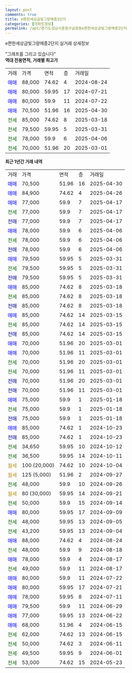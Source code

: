 ```yaml
---
layout: post
comments: true
title: e편한세상금빛그랑메종2단지
categories: [아파트정보]
permalink: /apt/경기도성남시중원구금광동e편한세상금빛그랑메종2단지
---
```


e편한세상금빛그랑메종2단지 실거래 상세정보

<script type="text/javascript">
  google.charts.load('current', {'packages':['line', 'corechart']});
  google.charts.setOnLoadCallback(drawChart);

  function drawChart() {
    var data = new google.visualization.DataTable();
    data.addColumn('date', '거래일');
    data.addColumn('number', "매매");
    data.addColumn('number', "전세");
    data.addColumn('number', "전매");

    data.addRows([[new Date(Date.parse("2025-04-30")), 70500, null, null], [new Date(Date.parse("2025-04-26")), 84900, null, null], [new Date(Date.parse("2025-04-17")), 77000, null, null], [new Date(Date.parse("2025-04-17")), null, 77000, null], [new Date(Date.parse("2025-04-17")), null, null, 77000], [new Date(Date.parse("2025-04-06")), 78000, null, null], [new Date(Date.parse("2025-04-06")), null, 78000, null], [new Date(Date.parse("2025-04-06")), null, null, 78000], [new Date(Date.parse("2025-03-31")), 79500, null, null], [new Date(Date.parse("2025-03-31")), null, 79500, null], [new Date(Date.parse("2025-03-31")), null, null, 79500], [new Date(Date.parse("2025-03-18")), 85000, null, null], [new Date(Date.parse("2025-03-18")), null, 85000, null], [new Date(Date.parse("2025-03-18")), null, null, 85000], [new Date(Date.parse("2025-03-15")), 85000, null, null], [new Date(Date.parse("2025-03-15")), null, 85000, null], [new Date(Date.parse("2025-03-15")), null, null, 85000], [new Date(Date.parse("2025-03-01")), 70000, null, null], [new Date(Date.parse("2025-03-01")), 70000, null, null], [new Date(Date.parse("2025-03-01")), null, 70000, null], [new Date(Date.parse("2025-03-01")), null, 70000, null], [new Date(Date.parse("2025-03-01")), null, null, 70000], [new Date(Date.parse("2025-03-01")), null, null, 70000], [new Date(Date.parse("2025-01-18")), 75000, null, null], [new Date(Date.parse("2025-01-18")), null, 75000, null], [new Date(Date.parse("2025-01-18")), null, null, 75000], [new Date(Date.parse("2024-10-23")), 85000, null, null], [new Date(Date.parse("2024-10-23")), null, null, 85000], [new Date(Date.parse("2024-10-12")), null, 34650, null], [new Date(Date.parse("2024-10-11")), null, 36500, null], [new Date(Date.parse("2024-10-04")), null, null, null], [new Date(Date.parse("2024-09-27")), null, null, null], [new Date(Date.parse("2024-09-26")), null, 48000, null], [new Date(Date.parse("2024-09-21")), null, null, null], [new Date(Date.parse("2024-09-14")), null, 50000, null], [new Date(Date.parse("2024-09-09")), 80000, null, null], [new Date(Date.parse("2024-09-05")), null, 48000, null], [new Date(Date.parse("2024-09-04")), null, 43200, null], [new Date(Date.parse("2024-08-24")), 88000, null, null], [new Date(Date.parse("2024-08-18")), null, 48000, null], [new Date(Date.parse("2024-08-17")), 78000, null, null], [new Date(Date.parse("2024-08-17")), null, 49000, null], [new Date(Date.parse("2024-07-22")), 80000, null, null], [new Date(Date.parse("2024-07-21")), 80000, null, null], [new Date(Date.parse("2024-07-11")), 78000, null, null], [new Date(Date.parse("2024-06-29")), 79500, null, null], [new Date(Date.parse("2024-06-22")), 77000, null, null], [new Date(Date.parse("2024-06-15")), 68000, null, null], [new Date(Date.parse("2024-06-15")), null, 62000, null], [new Date(Date.parse("2024-06-11")), null, 50000, null], [new Date(Date.parse("2024-06-01")), null, 49500, null], [new Date(Date.parse("2024-05-23")), null, 53000, null]]);

    var options = {
      hAxis: {
        format: 'yyyy/MM/dd'
      },    
      lineWidth: 0,
      pointsVisible: true,    
      title: '최근 1년간 유형별 실거래가 분포',
      legend: { position: 'bottom' }
    };

    var formatter = new google.visualization.NumberFormat({pattern:'###,###'} );
    formatter.format(data, 1);
    formatter.format(data, 2);
    
    setTimeout(function() {
        var chart = new google.visualization.LineChart(document.getElementById('columnchart_material'));
        chart.draw(data, (options));
        document.getElementById('loading').style.display = 'none';
    }, 200);
  }
</script>


<div id="loading" style="z-index:20; display: block; margin-left: 0px">"그래프를 그리고 있습니다"</div>
<div id="columnchart_material" style="width: 95%; margin-left: 0px; display: block"></div>
<!-- contents start -->
<b>역대 전용면적, 거래별 최고가</b>
<table class="sortable">
    <tr>
      <td>거래</td>
      <td>가격</td>
      <td>면적</td>
      <td>층</td>
      <td>거래일</td>
    </tr>
        <tr>
          <td><a style="color: blue">매매</a></td>
          <td>88,000</td>
          <td>74.62</td>
          <td>4</td>
          <td>2024-08-24</td>
        </tr>            <tr>
          <td><a style="color: blue">매매</a></td>
          <td>80,000</td>
          <td>59.95</td>
          <td>17</td>
          <td>2024-07-21</td>
        </tr>            <tr>
          <td><a style="color: blue">매매</a></td>
          <td>80,000</td>
          <td>59.9</td>
          <td>11</td>
          <td>2024-07-22</td>
        </tr>            <tr>
          <td><a style="color: blue">매매</a></td>
          <td>70,500</td>
          <td>51.96</td>
          <td>16</td>
          <td>2025-04-30</td>
        </tr>        
        <tr>
              <td><a style="color: darkgreen">전세</a></td>
              <td>85,000</td>
              <td>74.62</td>
              <td>8</td>
              <td>2025-03-18</td>
            </tr>            <tr>
              <td><a style="color: darkgreen">전세</a></td>
              <td>79,500</td>
              <td>59.95</td>
              <td>5</td>
              <td>2025-03-31</td>
            </tr>            <tr>
              <td><a style="color: darkgreen">전세</a></td>
              <td>78,000</td>
              <td>59.9</td>
              <td>6</td>
              <td>2025-04-06</td>
            </tr>            <tr>
              <td><a style="color: darkgreen">전세</a></td>
              <td>70,000</td>
              <td>51.96</td>
              <td>20</td>
              <td>2025-03-01</td>
            </tr>        
    
</table>

<b>최근 1년간 거래 내역</b>

<table class="sortable">
    <tr>
      <td>거래</td>
      <td>가격</td>
      <td>면적</td>
      <td>층</td>
      <td>거래일</td>
    </tr>
    <tr>
      <td><a style="color: blue">매매</a></td>
      <td>70,500</td>
      <td>51.96</td>
      <td>16</td>
      <td>2025-04-30</td>
    </tr>          <tr>
      <td><a style="color: blue">매매</a></td>
      <td>84,900</td>
      <td>74.62</td>
      <td>4</td>
      <td>2025-04-26</td>
    </tr>          <tr>
      <td><a style="color: blue">매매</a></td>
      <td>77,000</td>
      <td>59.9</td>
      <td>7</td>
      <td>2025-04-17</td>
    </tr>          <tr>
      <td><a style="color: darkgreen">전세</a></td>
      <td>77,000</td>
      <td>59.9</td>
      <td>7</td>
      <td>2025-04-17</td>
    </tr>          <tr>
      <td><a style="color: darkblue">전매</a></td>
      <td>77,000</td>
      <td>59.9</td>
      <td>7</td>
      <td>2025-04-17</td>
    </tr>          <tr>
      <td><a style="color: blue">매매</a></td>
      <td>78,000</td>
      <td>59.9</td>
      <td>6</td>
      <td>2025-04-06</td>
    </tr>          <tr>
      <td><a style="color: darkgreen">전세</a></td>
      <td>78,000</td>
      <td>59.9</td>
      <td>6</td>
      <td>2025-04-06</td>
    </tr>          <tr>
      <td><a style="color: darkblue">전매</a></td>
      <td>78,000</td>
      <td>59.9</td>
      <td>6</td>
      <td>2025-04-06</td>
    </tr>          <tr>
      <td><a style="color: blue">매매</a></td>
      <td>79,500</td>
      <td>59.95</td>
      <td>5</td>
      <td>2025-03-31</td>
    </tr>          <tr>
      <td><a style="color: darkgreen">전세</a></td>
      <td>79,500</td>
      <td>59.95</td>
      <td>5</td>
      <td>2025-03-31</td>
    </tr>          <tr>
      <td><a style="color: darkblue">전매</a></td>
      <td>79,500</td>
      <td>59.95</td>
      <td>5</td>
      <td>2025-03-31</td>
    </tr>          <tr>
      <td><a style="color: blue">매매</a></td>
      <td>85,000</td>
      <td>74.62</td>
      <td>8</td>
      <td>2025-03-18</td>
    </tr>          <tr>
      <td><a style="color: darkgreen">전세</a></td>
      <td>85,000</td>
      <td>74.62</td>
      <td>8</td>
      <td>2025-03-18</td>
    </tr>          <tr>
      <td><a style="color: darkblue">전매</a></td>
      <td>85,000</td>
      <td>74.62</td>
      <td>8</td>
      <td>2025-03-18</td>
    </tr>          <tr>
      <td><a style="color: blue">매매</a></td>
      <td>85,000</td>
      <td>74.62</td>
      <td>14</td>
      <td>2025-03-15</td>
    </tr>          <tr>
      <td><a style="color: darkgreen">전세</a></td>
      <td>85,000</td>
      <td>74.62</td>
      <td>14</td>
      <td>2025-03-15</td>
    </tr>          <tr>
      <td><a style="color: darkblue">전매</a></td>
      <td>85,000</td>
      <td>74.62</td>
      <td>14</td>
      <td>2025-03-15</td>
    </tr>          <tr>
      <td><a style="color: blue">매매</a></td>
      <td>70,000</td>
      <td>51.96</td>
      <td>20</td>
      <td>2025-03-01</td>
    </tr>          <tr>
      <td><a style="color: blue">매매</a></td>
      <td>70,000</td>
      <td>51.96</td>
      <td>11</td>
      <td>2025-03-01</td>
    </tr>          <tr>
      <td><a style="color: darkgreen">전세</a></td>
      <td>70,000</td>
      <td>51.96</td>
      <td>20</td>
      <td>2025-03-01</td>
    </tr>          <tr>
      <td><a style="color: darkgreen">전세</a></td>
      <td>70,000</td>
      <td>51.96</td>
      <td>11</td>
      <td>2025-03-01</td>
    </tr>          <tr>
      <td><a style="color: darkblue">전매</a></td>
      <td>70,000</td>
      <td>51.96</td>
      <td>20</td>
      <td>2025-03-01</td>
    </tr>          <tr>
      <td><a style="color: darkblue">전매</a></td>
      <td>70,000</td>
      <td>51.96</td>
      <td>11</td>
      <td>2025-03-01</td>
    </tr>          <tr>
      <td><a style="color: blue">매매</a></td>
      <td>75,000</td>
      <td>59.9</td>
      <td>1</td>
      <td>2025-01-18</td>
    </tr>          <tr>
      <td><a style="color: darkgreen">전세</a></td>
      <td>75,000</td>
      <td>59.9</td>
      <td>1</td>
      <td>2025-01-18</td>
    </tr>          <tr>
      <td><a style="color: darkblue">전매</a></td>
      <td>75,000</td>
      <td>59.9</td>
      <td>1</td>
      <td>2025-01-18</td>
    </tr>          <tr>
      <td><a style="color: blue">매매</a></td>
      <td>85,000</td>
      <td>74.62</td>
      <td>1</td>
      <td>2024-10-23</td>
    </tr>          <tr>
      <td><a style="color: darkblue">전매</a></td>
      <td>85,000</td>
      <td>74.62</td>
      <td>1</td>
      <td>2024-10-23</td>
    </tr>          <tr>
      <td><a style="color: darkgreen">전세</a></td>
      <td>34,650</td>
      <td>59.95</td>
      <td>10</td>
      <td>2024-10-12</td>
    </tr>          <tr>
      <td><a style="color: darkgreen">전세</a></td>
      <td>36,500</td>
      <td>59.95</td>
      <td>14</td>
      <td>2024-10-11</td>
    </tr>          <tr>
      <td><a style="color: darkgoldenrod">월세</a></td>
      <td>100 (20,000)</td>
      <td>74.62</td>
      <td>10</td>
      <td>2024-10-04</td>
    </tr>          <tr>
      <td><a style="color: darkgoldenrod">월세</a></td>
      <td>125 (5,000)</td>
      <td>51.96</td>
      <td>2</td>
      <td>2024-09-27</td>
    </tr>          <tr>
      <td><a style="color: darkgreen">전세</a></td>
      <td>48,000</td>
      <td>59.9</td>
      <td>10</td>
      <td>2024-09-26</td>
    </tr>          <tr>
      <td><a style="color: darkgoldenrod">월세</a></td>
      <td>80 (30,000)</td>
      <td>59.95</td>
      <td>14</td>
      <td>2024-09-21</td>
    </tr>          <tr>
      <td><a style="color: darkgreen">전세</a></td>
      <td>50,000</td>
      <td>59.9</td>
      <td>15</td>
      <td>2024-09-14</td>
    </tr>          <tr>
      <td><a style="color: blue">매매</a></td>
      <td>80,000</td>
      <td>59.95</td>
      <td>17</td>
      <td>2024-09-09</td>
    </tr>          <tr>
      <td><a style="color: darkgreen">전세</a></td>
      <td>48,000</td>
      <td>59.95</td>
      <td>13</td>
      <td>2024-09-05</td>
    </tr>          <tr>
      <td><a style="color: darkgreen">전세</a></td>
      <td>43,200</td>
      <td>59.95</td>
      <td>13</td>
      <td>2024-09-04</td>
    </tr>          <tr>
      <td><a style="color: blue">매매</a></td>
      <td>88,000</td>
      <td>74.62</td>
      <td>4</td>
      <td>2024-08-24</td>
    </tr>          <tr>
      <td><a style="color: darkgreen">전세</a></td>
      <td>48,000</td>
      <td>59.9</td>
      <td>9</td>
      <td>2024-08-18</td>
    </tr>          <tr>
      <td><a style="color: blue">매매</a></td>
      <td>78,000</td>
      <td>59.9</td>
      <td>4</td>
      <td>2024-08-17</td>
    </tr>          <tr>
      <td><a style="color: darkgreen">전세</a></td>
      <td>49,000</td>
      <td>59.9</td>
      <td>11</td>
      <td>2024-08-17</td>
    </tr>          <tr>
      <td><a style="color: blue">매매</a></td>
      <td>80,000</td>
      <td>59.9</td>
      <td>11</td>
      <td>2024-07-22</td>
    </tr>          <tr>
      <td><a style="color: blue">매매</a></td>
      <td>80,000</td>
      <td>59.95</td>
      <td>17</td>
      <td>2024-07-21</td>
    </tr>          <tr>
      <td><a style="color: blue">매매</a></td>
      <td>78,000</td>
      <td>59.95</td>
      <td>8</td>
      <td>2024-07-11</td>
    </tr>          <tr>
      <td><a style="color: blue">매매</a></td>
      <td>79,500</td>
      <td>59.9</td>
      <td>11</td>
      <td>2024-06-29</td>
    </tr>          <tr>
      <td><a style="color: blue">매매</a></td>
      <td>77,000</td>
      <td>59.95</td>
      <td>13</td>
      <td>2024-06-22</td>
    </tr>          <tr>
      <td><a style="color: blue">매매</a></td>
      <td>68,000</td>
      <td>51.96</td>
      <td>4</td>
      <td>2024-06-15</td>
    </tr>          <tr>
      <td><a style="color: darkgreen">전세</a></td>
      <td>62,000</td>
      <td>74.62</td>
      <td>13</td>
      <td>2024-06-15</td>
    </tr>          <tr>
      <td><a style="color: darkgreen">전세</a></td>
      <td>50,000</td>
      <td>74.62</td>
      <td>3</td>
      <td>2024-06-11</td>
    </tr>          <tr>
      <td><a style="color: darkgreen">전세</a></td>
      <td>49,500</td>
      <td>59.95</td>
      <td>9</td>
      <td>2024-06-01</td>
    </tr>          <tr>
      <td><a style="color: darkgreen">전세</a></td>
      <td>53,000</td>
      <td>74.62</td>
      <td>15</td>
      <td>2024-05-23</td>
    </tr>      </table>
<!-- contents end -->    

